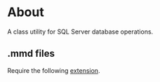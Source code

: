 # About

A class utility for SQL Server database operations.

## .mmd files

Require the following [extension](https://marketplace.visualstudio.com/items?itemName=NeVeS.MermaidEditorForVisualStudio).